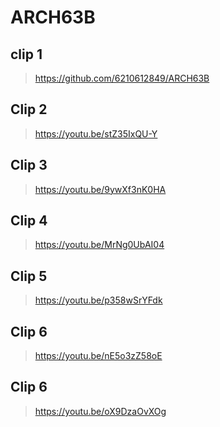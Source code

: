 # ARCH63B
## clip 1 
> https://github.com/6210612849/ARCH63B

## Clip 2 
> https://youtu.be/stZ35IxQU-Y

## Clip 3 
> https://youtu.be/9ywXf3nK0HA

## Clip 4
> https://youtu.be/MrNg0UbAI04

## Clip 5
> https://youtu.be/p358wSrYFdk

## Clip 6
> https://youtu.be/nE5o3zZ58oE

## Clip 6
> https://youtu.be/oX9DzaOvXOg
